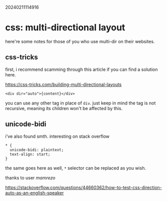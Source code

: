 20240211114916

# css: multi-directional layout

here're some notes for those of you who use multi-dir on their websites.

## css-tricks

first, i recommend scamming through this article if you can find a solution here.

<https://css-tricks.com/building-multi-directional-layouts>

`<div dir="auto">{content}</div>`

you can use any other tag in place of `div`. just keep in mind the tag is not
recursive, meaning its children won't be affected by this.

## unicode-bidi

i've also found smth. interesting on stack overflow

```
* {
  unicode-bidi: plaintext;
  text-align: start;
}
```

the same goes here as well, `*` selector can be replaced as you wish.

thanks to user *mamrezo*

<https://stackoverflow.com/questions/44660362/how-to-test-css-direction-auto-as-an-english-speaker>
